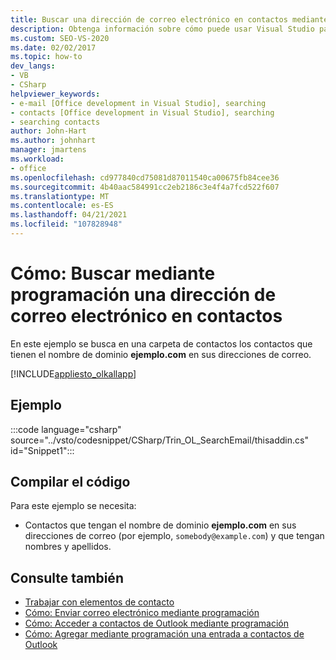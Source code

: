 ```yaml
---
title: Buscar una dirección de correo electrónico en contactos mediante programación
description: Obtenga información sobre cómo puede usar Visual Studio para buscar mediante programación una dirección de correo electrónico en los contactos de Microsoft Outlook.
ms.custom: SEO-VS-2020
ms.date: 02/02/2017
ms.topic: how-to
dev_langs:
- VB
- CSharp
helpviewer_keywords:
- e-mail [Office development in Visual Studio], searching
- contacts [Office development in Visual Studio], searching
- searching contacts
author: John-Hart
ms.author: johnhart
manager: jmartens
ms.workload:
- office
ms.openlocfilehash: cd977840cd75081d87011540ca00675fb84cee36
ms.sourcegitcommit: 4b40aac584991cc2eb2186c3e4f4a7fcd522f607
ms.translationtype: MT
ms.contentlocale: es-ES
ms.lasthandoff: 04/21/2021
ms.locfileid: "107828948"
---
```

# <a name="how-to-programmatically-search-for-an-email-address-in-contacts"></a>Cómo: Buscar mediante programación una dirección de correo electrónico en contactos
  En este ejemplo se busca en una carpeta de contactos los contactos que tienen el nombre de dominio **ejemplo.com** en sus direcciones de correo.

 [!INCLUDE[appliesto_olkallapp](../vsto/includes/appliesto-olkallapp-md.md)]

## <a name="example"></a>Ejemplo
 :::code language="csharp" source="../vsto/codesnippet/CSharp/Trin_OL_SearchEmail/thisaddin.cs" id="Snippet1":::

## <a name="compile-the-code"></a>Compilar el código
 Para este ejemplo se necesita:

- Contactos que tengan el nombre de dominio **ejemplo.com** en sus direcciones de correo (por ejemplo, `somebody@example.com`) y que tengan nombres y apellidos.

## <a name="see-also"></a>Consulte también
- [Trabajar con elementos de contacto](../vsto/working-with-contact-items.md)
- [Cómo: Enviar correo electrónico mediante programación](../vsto/how-to-programmatically-send-e-mail-programmatically.md)
- [Cómo: Acceder a contactos de Outlook mediante programación](../vsto/how-to-programmatically-access-outlook-contacts.md)
- [Cómo: Agregar mediante programación una entrada a contactos de Outlook](../vsto/how-to-programmatically-add-an-entry-to-outlook-contacts.md)
